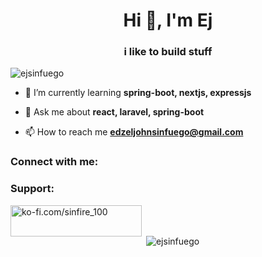 <h1 align="center">Hi 👋, I'm Ej</h1>
<h3 align="center">i like to build stuff</h3>

<p align="left"> <img src="https://komarev.com/ghpvc/?username=ejsinfuego&label=Profile%20views&color=0e75b6&style=flat" alt="ejsinfuego" /> </p>

- 🌱 I’m currently learning **spring-boot, nextjs, expressjs**

- 💬 Ask me about **react, laravel, spring-boot**

- 📫 How to reach me **edzeljohnsinfuego@gmail.com**

<h3 align="left">Connect with me:</h3>
<p align="left">
</p>

<h3 align="left">Support:</h3>
<p><a href="https://ko-fi.com/ko-fi.com/sinfire_100"> <img align="left" src="https://cdn.ko-fi.com/cdn/kofi3.png?v=3" height="50" width="210" alt="ko-fi.com/sinfire_100" /></a></p><br><br>

<p>&nbsp;<img align="center" src="https://github-readme-stats.vercel.app/api?username=ejsinfuego&show_icons=true&locale=en" alt="ejsinfuego" /></p>
